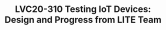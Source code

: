 ---
categories:
- lvc20
description: 'Slack channel to chat with the LITE team for session LVC20-310: https://linaroconnect.slack.com/archives/C01B3DRBZRT<br><br><br>The
  LITE team will discuss the overall design and intent of an MCU CI/Testing infrastructure
  and our progress towards this goal. Using LAVA with Docker, we are able to test
  multiple vendor boards across multiple software projects such as MCUboot, TF-M and
  Zephyr.'
image: /assets/images/featured-images/lvc20/LVC20-310.png
session_id: LVC20-310
session_room: '[Track 1] IoT/Edge/Embedded'
session_slot:
  end_time: 2020-09-24 17:55
  start_time: 2020-09-24 17:30
session_speakers:
- speaker_bio: I am active in the Zephyr Project community as the Silver member representative
    on the Governance Board, a TSC member, Zephyr project maintainer and responsible
    for the Zephyr SDK.&lt;br&gt;&lt;br&gt;Previously, I&#39;ve been the kernel maintainer
    for Qualcomm Snapdragon SoCs and Freescale Embedded PowerPC SoCs over my various
    years of experience. I&#39;ve been working on the Linux kernel and open source
    software for over 15 years.
  speaker_company: Linaro
  speaker_image: ''
  speaker_name: Kumar Gala
  speaker_position: LITE Principal Technical Lead
  speaker_role: attendee, speaker
- speaker_bio: Paul is a member of Linaro LITE team, who specializes in networking
    and application frameworks.
  speaker_company: Linaro
  speaker_image: http://avatars.sched.co/e/a3/3634524/avatar.jpg.320x320px.jpg?a39
  speaker_name: Paul Sokolovsky
  speaker_position: IoT Engineer
  speaker_role: attendee, speaker
session_track: IoT and Embedded
tag: session
tags: IoT and Embedded
title: 'LVC20-310 Testing IoT Devices: Design and Progress from LITE Team'
---